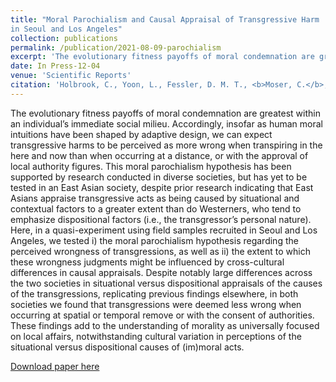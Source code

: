 ```yaml
---
title: "Moral Parochialism and Causal Appraisal of Transgressive Harm
in Seoul and Los Angeles"
collection: publications
permalink: /publication/2021-08-09-parochialism
excerpt: 'The evolutionary fitness payoffs of moral condemnation are greatest within an individual’s immediate social milieu. Accordingly, insofar as human moral intuitions have been shaped by adaptive design, we can expect transgressive harms to be perceived as more wrong when transpiring in the here and now than when occurring at a distance, or with the approval of local authority figures. This moral parochialism hypothesis has been supported by research conducted in diverse societies, but has yet to be tested in an East Asian society, despite prior research indicating that East Asians appraise transgressive acts as being caused by situational and contextual factors to a greater extent than do Westerners, who tend to emphasize dispositional factors (i.e., the transgressor’s personal nature). Here, in a quasi-experiment using field samples recruited in Seoul and Los Angeles, we tested i) the moral parochialism hypothesis regarding the perceived wrongness of transgressions, as well as ii) the extent to which these wrongness judgments might be influenced by cross-cultural differences in causal appraisals. Despite notably large differences across the two societies in situational versus dispositional appraisals of the causes of the transgressions, replicating previous findings elsewhere, in both societies we found that transgressions were deemed less wrong when occurring at spatial or temporal remove or with the consent of authorities. These findings add to the understanding of morality as universally focused on local affairs, notwithstanding cultural variation in perceptions of the situational versus dispositional causes of (im)moral acts.'
date: In Press-12-04
venue: 'Scientific Reports'
citation: 'Holbrook, C., Yoon, L., Fessler, D. M. T., <b>Moser, C.</b>, Delgado, J. D., Kim, H. (In press). Moral Parochialism and Causal Appraisal of Transgressive Harm in Seoul and Los Angeles. <i>Scientific Reports</i>.'
---
```

The evolutionary fitness payoffs of moral condemnation are greatest within an individual’s immediate social milieu. Accordingly, insofar as human moral intuitions have been shaped by adaptive design, we can expect transgressive harms to be perceived as more wrong when transpiring in the here and now than when occurring at a distance, or with the approval of local authority figures. This moral parochialism hypothesis has been supported by research conducted in diverse societies, but has yet to be tested in an East Asian society, despite prior research indicating that East Asians appraise transgressive acts as being caused by situational and contextual factors to a greater extent than do Westerners, who tend to emphasize dispositional factors (i.e., the transgressor’s personal nature). Here, in a quasi-experiment using field samples recruited in Seoul and Los Angeles, we tested i) the moral parochialism hypothesis regarding the perceived wrongness of transgressions, as well as ii) the extent to which these wrongness judgments might be influenced by cross-cultural differences in causal appraisals. Despite notably large differences across the two societies in situational versus dispositional appraisals of the causes of the transgressions, replicating previous findings elsewhere, in both societies we found that transgressions were deemed less wrong when occurring at spatial or temporal remove or with the consent of authorities. These findings add to the understanding of morality as universally focused on local affairs, notwithstanding cultural variation in perceptions of the situational versus dispositional causes of (im)moral acts.

[Download paper here](http://culturologies.co/files/parochialism.docx)